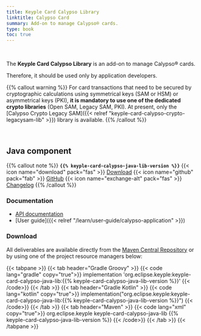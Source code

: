```yaml
---
title: Keyple Card Calypso Library
linktitle: Calypso Card
summary: Add-on to manage Calypso® cards.
type: book
toc: true
---
```


<br>

The **Keyple Card Calypso Library** is an add-on to manage Calypso® cards.

Therefore, it should be used only by application developers.

{{% callout warning %}}
For card transactions that need to be secured by cryptographic calculations using symmetrical keys (SAM or HSM) or
asymmetrical keys (PKI), **it is mandatory to use one of the dedicated crypto libraries** (Open SAM, Legacy SAM, PKI).
At present, only the [Calypso Crypto Legacy SAM]({{< relref "keyple-card-calypso-crypto-legacysam-lib" >}}) library is available.
{{% /callout %}}

<br>

## Java component

{{% callout note %}}
**`{{% keyple-card-calypso-java-lib-version %}}`**
<span class="component-metadata">{{< icon name="download" pack="fas" >}} [Download](#download)</span>
<span class="component-metadata">{{< icon name="github" pack="fab" >}} [GitHub](https://github.com/eclipse-keyple/keyple-card-calypso-java-lib/)</span>
<span class="component-metadata">{{< icon name="exchange-alt" pack="fas" >}} [Changelog](https://github.com/eclipse-keyple/keyple-card-calypso-java-lib/blob/main/CHANGELOG.md)</span>
{{% /callout %}}

### Documentation

* [API documentation](https://eclipse-keyple.github.io/keyple-card-calypso-java-lib)
* [User guide]({{< relref "/learn/user-guide/calypso-application" >}})

### Download

All deliverables are available directly from the [Maven Central Repository](https://central.sonatype.com/search?q=keyple-card-calypso-java-lib) or by using one of the project resource managers below:

{{< tabpane >}}
{{< tab header="Gradle Groovy" >}}
{{< code lang="gradle" copy="true">}}
implementation 'org.eclipse.keyple:keyple-card-calypso-java-lib:{{% keyple-card-calypso-java-lib-version %}}'
{{< /code>}}
{{< /tab >}}
{{< tab header="Gradle Kotlin" >}}
{{< code lang="kotlin" copy="true">}}
implementation("org.eclipse.keyple:keyple-card-calypso-java-lib:{{% keyple-card-calypso-java-lib-version %}}")
{{< /code>}}
{{< /tab >}}
{{< tab header="Maven" >}}
{{< code lang="xml" copy="true">}}
<dependency>
  <groupId>org.eclipse.keyple</groupId>
  <artifactId>keyple-card-calypso-java-lib</artifactId>
  <version>{{% keyple-card-calypso-java-lib-version %}}</version>
</dependency>
{{< /code>}}
{{< /tab >}}
{{< /tabpane >}}